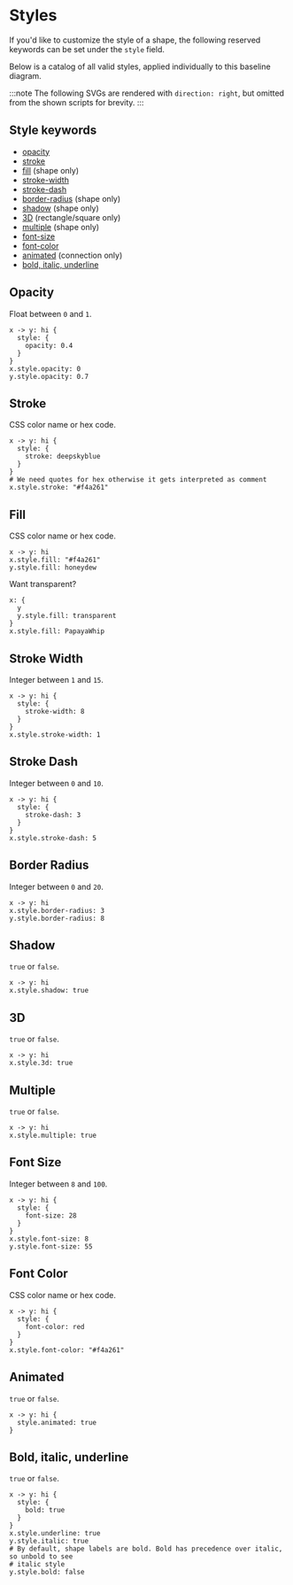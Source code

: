# Styles

If you'd like to customize the style of a shape, the following reserved keywords can be
set under the `style` field.

Below is a catalog of all valid styles, applied individually to this baseline diagram.

<div style={{width: "400px", margin: "0 auto"}} className="embedSVG" dangerouslySetInnerHTML={{__html: require('@site/static/img/generated/styles-base.svg2')}}></div>

:::note
The following SVGs are rendered with `direction: right`, but omitted from the shown scripts for
brevity.
:::


## Style keywords
- [opacity](#opacity)
- [stroke](#stroke)
- [fill](#fill) (shape only)
- [stroke-width](#stroke-width)
- [stroke-dash](#stroke-dash)
- [border-radius](#border-radius) (shape only)
- [shadow](#shadow) (shape only)
- [3D](#3d) (rectangle/square only)
- [multiple](#multiple) (shape only)
- [font-size](#font-size)
- [font-color](#font-color)
- [animated](#animated) (connection only)
- [bold, italic, underline](#bold-italic-underline)

## Opacity

Float between `0` and `1`.

```d2
x -> y: hi {
  style: {
    opacity: 0.4
  }
}
x.style.opacity: 0
y.style.opacity: 0.7
```

<div style={{width: "400px", margin: "0 auto"}} className="embedSVG" dangerouslySetInnerHTML={{__html: require('@site/static/img/generated/styles-opacity.svg2')}}></div>

## Stroke

CSS color name or hex code.

```d2
x -> y: hi {
  style: {
    stroke: deepskyblue
  }
}
# We need quotes for hex otherwise it gets interpreted as comment
x.style.stroke: "#f4a261"
```

<div style={{width: "400px", margin: "0 auto"}} className="embedSVG" dangerouslySetInnerHTML={{__html: require('@site/static/img/generated/styles-stroke.svg2')}}></div>

## Fill

CSS color name or hex code.

```d2
x -> y: hi
x.style.fill: "#f4a261"
y.style.fill: honeydew
```

<div style={{width: "400px", margin: "0 auto"}} className="embedSVG" dangerouslySetInnerHTML={{__html: require('@site/static/img/generated/styles-fill.svg2')}}></div>

Want transparent?

```d2
x: {
  y
  y.style.fill: transparent
}
x.style.fill: PapayaWhip
```

<div style={{width: "400px", margin: "0 auto"}} className="embedSVG" dangerouslySetInnerHTML={{__html: require('@site/static/img/generated/styles-fill-transparent.svg2')}}></div>

## Stroke Width

Integer between `1` and `15`.

```d2
x -> y: hi {
  style: {
    stroke-width: 8
  }
}
x.style.stroke-width: 1
```

<div style={{width: "400px", margin: "0 auto"}} className="embedSVG" dangerouslySetInnerHTML={{__html: require('@site/static/img/generated/styles-stroke-width.svg2')}}></div>

## Stroke Dash

Integer between `0` and `10`.

```d2
x -> y: hi {
  style: {
    stroke-dash: 3
  }
}
x.style.stroke-dash: 5
```

<div style={{width: "400px", margin: "0 auto"}} className="embedSVG" dangerouslySetInnerHTML={{__html: require('@site/static/img/generated/styles-stroke-dash.svg2')}}></div>

## Border Radius

Integer between `0` and `20`.

```d2
x -> y: hi
x.style.border-radius: 3
y.style.border-radius: 8
```

<div style={{width: "400px", margin: "0 auto"}} className="embedSVG" dangerouslySetInnerHTML={{__html: require('@site/static/img/generated/styles-border-radius.svg2')}}></div>

## Shadow

`true` or `false`.

```d2
x -> y: hi
x.style.shadow: true
```

<div style={{width: "400px", margin: "0 auto"}} className="embedSVG" dangerouslySetInnerHTML={{__html: require('@site/static/img/generated/styles-shadow.svg2')}}></div>

## 3D

`true` or `false`.

```d2
x -> y: hi
x.style.3d: true
```

<div style={{width: "400px", margin: "0 auto"}} className="embedSVG" dangerouslySetInnerHTML={{__html: require('@site/static/img/generated/styles-3d.svg2')}}></div>

## Multiple

`true` or `false`.

```d2
x -> y: hi
x.style.multiple: true
```

<div style={{width: "400px", margin: "0 auto"}} className="embedSVG" dangerouslySetInnerHTML={{__html: require('@site/static/img/generated/styles-multiple.svg2')}}></div>

## Font Size

Integer between `8` and `100`.

```d2
x -> y: hi {
  style: {
    font-size: 28
  }
}
x.style.font-size: 8
y.style.font-size: 55
```

<div style={{width: "400px", margin: "0 auto"}} className="embedSVG" dangerouslySetInnerHTML={{__html: require('@site/static/img/generated/styles-font-size.svg2')}}></div>

## Font Color

CSS color name or hex code.

```d2
x -> y: hi {
  style: {
    font-color: red
  }
}
x.style.font-color: "#f4a261"
```

<div style={{width: "400px", margin: "0 auto"}} className="embedSVG" dangerouslySetInnerHTML={{__html: require('@site/static/img/generated/styles-font-color.svg2')}}></div>

## Animated

`true` or `false`.

```d2
x -> y: hi {
  style.animated: true
}
```

<div style={{width: "400px", margin: "0 auto"}} className="embedSVG" dangerouslySetInnerHTML={{__html: require('@site/static/img/generated/styles-animated.svg2')}}></div>

## Bold, italic, underline

`true` or `false`.

```d2
x -> y: hi {
  style: {
    bold: true
  }
}
x.style.underline: true
y.style.italic: true
# By default, shape labels are bold. Bold has precedence over italic, so unbold to see
# italic style
y.style.bold: false
```

<div style={{width: "400px", margin: "0 auto"}} className="embedSVG" dangerouslySetInnerHTML={{__html: require('@site/static/img/generated/styles-text-decoration.svg2')}}></div>
